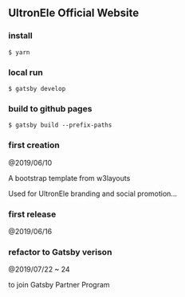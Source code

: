 UltronEle Official Website
----------------------------



### install

```
$ yarn
```

### local run


```
$ gatsby develop
```

### build to github pages


```
$ gatsby build --prefix-paths
```


### first creation

@2019/06/10

A bootstrap template from w3layouts

Used for UltronEle branding and social promotion...


### first release

@2019/06/16


### refactor to Gatsby verison

@2019/07/22 ~ 24

to join Gatsby Partner Program



